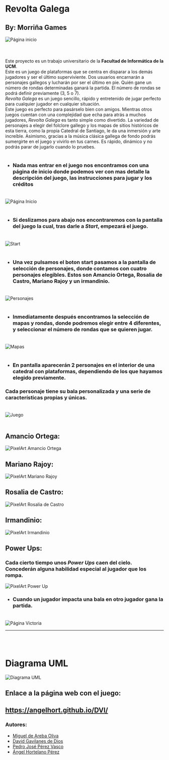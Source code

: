 # Revolta Galega
## By: Morriña Games
<img src="assets/images/logo1.JPG" alt="Página inicio" style="display: block; margin-left: auto; margin-right: auto;"/> <br><br><br>
Este proyecto es un trabajo universitario de la **Facultad de Informática de la UCM**.<br>
Este es un juego de plataformas que se centra en disparar a los demás jugadores y ser el último superviviente. Dos usuarios encarnarán a personajes gallegos y lucharán por ser el último en pie. Quién gane un número de rondas determinadas ganará la partida. El número de rondas se podrá definir previamente (3, 5 o 7).<br>
*Revolta Galega* es un juego sencillo, rápido y entretenido de jugar perfecto para cualquier jugador en cualquier situación.<br>
Este juego es perfecto para pasárselo bien con amigos. Mientras otros juegos cuentan con una complejidad que echa para atrás a muchos jugadores, *Revolta Galega* es tanto simple como divertido. La variedad de personajes a elegir del folclore gallego y los mapas de sitios históricos de esta tierra, como la propia Catedral de Santiago, le da una inmersión y arte increíble. Asimismo, gracias a la música clásica gallega de fondo podrás sumergirte en el juego y vivirlo en tus carnes. Es rápido, dinámico y no podrás parar de jugarlo cuando lo pruebes.<br><br>

* ### Nada mas entrar en el juego nos encontramos con una página de inicio donde podemos ver con mas detalle la descripción del juego, las instrucciones para jugar y los créditos<br><br>
<img src="assets/images/paginaInicio.png" alt="Página Inicio" style="display: block; margin-left: auto; margin-right: auto; width = 50%;"/> <br>

* ### Si deslizamos para abajo nos encontraremos con la pantalla del juego la cual, tras darle a *Start*, empezará el juego.<br><br>
<img src="assets/images/start.JPG" alt="Start" style="display: block; margin-left: auto; margin-right: auto; width = 50%;"/> <br>

* ### Una vez pulsamos el boton start pasamos a la pantalla de selección de personajes, donde contamos con cuatro personajes elegibles. Estos son Amancio Ortega, Rosalia de Castro, Mariano Rajoy y un irmandinio.<br><br>
<img src="assets/images/personajes.JPG" alt="Personajes" style="display: block; margin-left: auto; margin-right: auto; width = 50%;"/> <br>

* ### Inmediatamente después encontramos la selección de mapas y rondas, donde podremos elegir entre 4 diferentes, y seleccionar el número de rondas que se quieren jugar.<br><br>
<img src="assets/images/mapas.JPG" alt="Mapas" style="display: block; margin-left: auto; margin-right: auto; width = 50%;"/> <br>

* ### En pantalla aparecerán 2 personajes en el interior de una catedral con plataformas, dependiendo de los que hayamos elegido previamente. <br>
### Cada personaje tiene su bala personalizada y una serie de características propias y únicas. <br><br>
<img src="assets/images/juego.png" alt="Juego" style="display: block; margin-left: auto; margin-right: auto; width = 50%;"/> <br>

## Amancio Ortega:
<img src="assets/PixelArt/amancioAnimaciones.png" alt="PixelArt Amancio Ortega"/> <br>

## Mariano Rajoy:
<img src="assets/PixelArt/rajoyAnimaciones.png" alt="PixelArt Mariano Rajoy"/> <br>

## Rosalia de Castro:
<img src="assets/PixelArt/rosaliaAnimaciones.png" alt="PixelArt Rosalia de Castro"/> <br>

## Irmandinio:
<img src="assets/PixelArt/irmandinioAnimaciones.png" alt="PixelArt Irmandinio"/> <br>

## Power Ups:
### Cada cierto tiempo unos *Power Ups* caen del cielo. Concederán alguna habilidad especial al jugador que los rompa.
<img src="assets/PixelArt/powerUpAnimacion.png" alt="PixelArt Power Up"/> <br>

* ### Cuando un jugador impacta una bala en otro jugador gana la partida.<br><br>
<img src="assets/images/victoria.JPG" alt="Página Victoria"/> <br>

------------------------------------------------------------------------------------------------------------------------------------------------------------------------- 
<br><br>
# Diagrama UML
<img src="./documents/uml.png" alt="Diagrama UML"/> <br>

## Enlace a la página web con el juego:
## https://angelhort.github.io/DVI/


### Autores:
* <a href="https://github.com/MigueldeAreba">Miguel de Areba Oliva</a>
* <a href="https://github.com/gavilaneees">David Gavilanes de Dios</a>
* <a href="https://github.com/Tarusito">Pedro José Pérez Vasco</a>
* <a href="https://github.com/angelhort">Ángel Hortelano Pérez</a>

